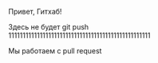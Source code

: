 Привет, Гитхаб!

Здесь не будет git push  
11111111111111111111111111111111111111111111111111

Мы работаем с pull request